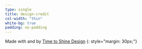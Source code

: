 ```yaml
---
type: single
title: design-credit
col-width: "thin"
white-bg: true
padding: no-padding
---
```


Made with <i class="fas fa-heart"></i> and <i class="fas fa-coffee"></i> by [Time to Shine Design](mailto:rob@timetoshine.design)
{: style="margin: 30px;"}
